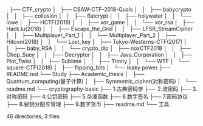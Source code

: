 .
├── CTF_crypto
│   ├── CSAW-CTF-2018-Quals
│   │   ├── babycrypto
│   │   ├── collusion
│   │   ├── flatcrypt
│   │   ├── holywater
│   │   └── lowe
│   ├── HCTF(2018)
│   │   ├── xor_game
│   │   └── xor_rsa
│   ├── Hack.lu(2018)
│   │   ├── Escape_the_Grid
│   │   ├── LFSR_StreamCipher
│   │   ├── Multiplayer_Part_1
│   │   └── Multiplayer_Part_2
│   ├── Hitcon(2018)
│   │   └── Lost_key
│   ├── Tokyo-Westerns-CTF(2017)
│   │   ├── baby_RSA
│   │   └── crypto_dlp
│   ├── noxCTF2018
│   │   ├── Chop_Suey
│   │   ├── Decryptor
│   │   ├── Java_Corporation
│   │   ├── Plot_Twist
│   │   ├── Sublime
│   │   ├── Trinity
│   │   └── WTF
│   └── square-CTF(2018)
│       ├── flipping_bits
│       └── leaky power
├── README.md
└── Study
    ├── Academic_thesis
    │   ├── Quantum_computing(量子计算)
    │   ├── Symmetric_cipher(对称密码)
    │   └── readme.md
    └── cryptography-basic
        ├── 1.古典密码学
        ├── 2.流密码
        ├── 3.对称密码
        ├── 4.公钥密码
        ├── 5.杂凑函数
        ├── 6.数字签名
        ├── 7.密码协议
        ├── 8.秘钥分配与管理
        ├── 9.数字货币
        ├── readme.md
        └── 工具

46 directories, 3 files
